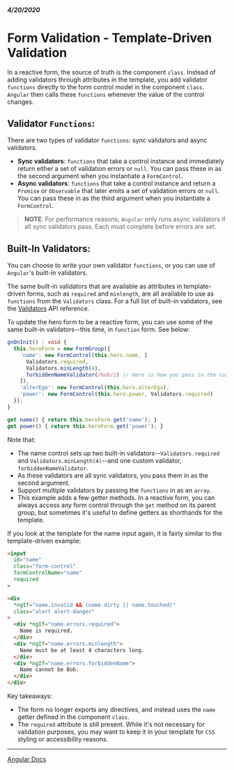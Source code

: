 ##### 4/20/2020
# Form Validation - Template-Driven Validation
In a reactive form, the source of truth is the component `class`.  Instead of adding validators through attributes in the template, you add validator `functions` directly to the form control model in the component `class`.   `Angular` then calls these `functions` whenever the value of the control changes.

## Validator `Functions`:
There are two types of validator `functions`: sync validators and async validators.
  * **Sync validators**: `functions` that take a control instance and immediately return either a set of validation errors or `null`.  You can pass these in as the second argument when you instantiate a `FormControl`.
  * **Async validators**: `functions` that take a control instance and return a `Promise` or `Observable` that later emits a set of validation errors or `null`.  You can pass these in as the third argument when you instantiate a `FormControl`.

  > **NOTE**: For performance reasons, `Angular` only runs async validators if all sync validators pass.  Each must complete before errors are set.

## Built-In Validators:
You can choose to write your own validator `functions`, or you can use of `Angular`'s built-in validators.

The same built-in validators that are available as attributes in template-driven forms, such as `required` and `minlength`, are all available to use as `functions` from the `Validators` class.  For a full list of built-in validators, see the [Validators](https://angular.io/api/forms/Validators) API reference.

To update the hero form to be a reactive form, you can use some of the same built-in validators--this time, in `function` form.  See below:

```ts
gnOnInit() : void {
  this.heroForm = new FormGroup({
    'name': new FormControl(this.hero.name, [
      Validators.required,
      Validators.minLength(4),
      forbiddenNameValidator(/bob/i) // Here is how you pass in the custom validator
    ]),
    'alterEgo': new FormControl(this.hero.alterEgo),
    'power': new FormControl(this.hero.power, Validators.required)
  });
}

get name() { return this.heroForm.get('name'); }
get power() { return this.heroForm.get('power'); }
```

Note that:
  * The name control sets up two built-in validators--`Validators.required` and `Validators.minLength(4)`--and one custom validator, `forbiddenNameValidator`.
  * As these validators are all sync validators, you pass them in as the second argument.
  * Support multiple validators by passing the `functions` in as an `array`.
  * This example adds a few getter methods.  In a reactive form, you can always access any form control through the `get` method on its parent group, but sometimes it's useful to define getters as shorthands for the template.

If you look at the template for the name input again, it is fairly similar to the template-driven example:

```html
<input 
  id="name" 
  class="form-control"
  formControlName="name" 
  required 
>

<div 
  *ngIf="name.invalid && (name.dirty || name.touched)"
  class="alert alert-danger"
>
  <div *ngIf="name.errors.required">
    Name is required.
  </div>
  <div *ngIf="name.errors.minlength">
    Name must be at least 4 characters long.
  </div>
  <div *ngIf="name.errors.forbiddenName">
    Name cannot be Bob.
  </div>
</div>
```

Key takeaways:
  * The form no longer exports any directives, and instead uses the `name` getter defined in the component `class`.
  * The `required` attribute is still present.  While it's not necessary for validation purposes, you may want to keep it in your template for `CSS` styling or accessibility reasons.

---

[Angular Docs](https://angular.io/guide/form-validation#reactive-form-validation)